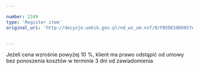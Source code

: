 ```yaml
---

number: 2249
type: 'Register item'
original_uri: 'http://decyzje.uokik.gov.pl/nd_wz_um.nsf/0/FB5DE58D6657AF8CC125786F0038E0AC?OpenDocument'


---
```


Jeżeli cena wzrośnie powyżej 10 %, klient ma prawo odstąpić od umowy bez ponoszenia kosztów w terminie 3 dni od zawiadomienia
